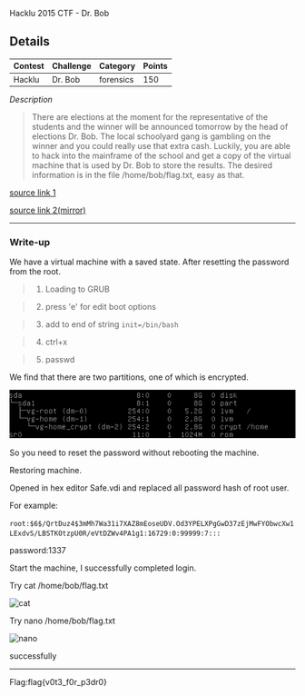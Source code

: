 Hacklu 2015 CTF - Dr. Bob
## Details

| Contest  | Challenge | Category | Points |
| :------- | :-------- | :------- | :----- |
| Hacklu   | Dr. Bob   | forensics| 150    |

*Description*
>There are elections at the moment for the representative of the students and the winner will be announced tomorrow by the head of elections Dr. Bob. The local schoolyard gang is gambling on the winner and you could really use that extra cash. Luckily, you are able to hack into the mainframe of the school and get a copy of the virtual machine that is used by Dr. Bob to store the results. The desired information is in the file /home/bob/flag.txt, easy as that.

[source link 1](https://school.fluxfingers.net/static/chals/dr_bob_e22538fa166acecc68fa17ac148dcbe2.tar.gz)

[source link 2(mirror)](https://mega.nz/#!qoUDxYrB!W-C6vZxiulkaZ9ONWbyohCpAOfRbLtvHIgIICvjeZWk)

----

### Write-up

We have a virtual machine with a saved state.
After resetting the password from the root.
> 1) Loading to GRUB

> 2) press 'e' for edit boot options

> 3) add to end of string ```init=/bin/bash```

> 4) ctrl+x

> 5) passwd

 We find that there are two partitions, one of which is encrypted.

![lsblk](img/lsblk.png)

So you need to reset the password without rebooting the machine.

Restoring machine.

Opened in hex editor Safe.vdi and replaced all password hash of root user.

For example:

```root:$6$/QrtDuz4$3mMh7Wa31i7XAZ8mEoseUDV.Od3YPELXPgGwD37zEjMwFYObwcXw1LExdvS/LBSTKOtzpU0R/eVtDZWv4PA1g1:16729:0:99999:7:::```

password:1337

Start the machine, I successfully completed login.

Try cat /home/bob/flag.txt

![cat](img/cat.png)

Try nano /home/bob/flag.txt

![nano](img/nano.png)

successfully

---

Flag:flag{v0t3_f0r_p3dr0}
